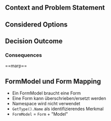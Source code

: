 # <!-- short title, representative of solved problem and found solution -->

## Context and Problem Statement



## Considered Options



## Decision Outcome



### Consequences

==marp==
## FormModel und Form Mapping

- Ein FormModel braucht eine Form
- Eine Form kann überschrieben/ersetzt werden
- Namespace wird nicht verwendet
- `GetType().Name` als identifizierendes Merkmal
- `FormModel` = `Form` + "Model"